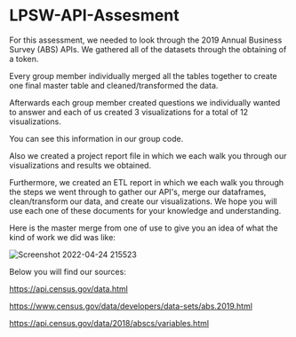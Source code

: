 # LPSW-API-Assesment

For this assessment, we needed to look through the 2019 Annual Business Survey (ABS) APIs. We gathered all of the datasets through the obtaining of a token.

Every group member individually merged all the tables together to create one final master table and cleaned/transformed the data.

Afterwards each group member created questions we individually wanted to answer and each of us created 3 visualizations for a total of 12 visualizations.

You can see this information in our group code.

Also we created a project report file in which we each walk you through our visualizations and results we obtained.

Furthermore, we created an ETL report in which we each walk you through the steps we went through to gather our API's, merge our dataframes, clean/transform our data,
and create our visualizations. We hope you will use each one of these documents for your knowledge and understanding.


Here is the master merge from one of use to give you an idea of what the kind of work we did was like:

![Screenshot 2022-04-24 215523](https://user-images.githubusercontent.com/102984627/165018350-12234955-f938-4730-b705-64742132be1a.png)


Below you will find our sources:

https://api.census.gov/data.html

https://www.census.gov/data/developers/data-sets/abs.2019.html

https://api.census.gov/data/2018/abscs/variables.html

